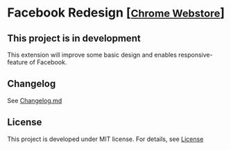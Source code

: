 # Facebook Redesign [[<small>Chrome Webstore</small>]][chromestore]
## This project is in development

This extension will improve some basic design and enables responsive-feature of Facebook.

## Changelog
See [Changelog.md][chngl]

## License
This project is developed under MIT license. For details, see [License]("./LICENSE")

[chromestore]: https://chrome.google.com/webstore/detail/facebook-redesign
[chngl]: ./Changelog.md